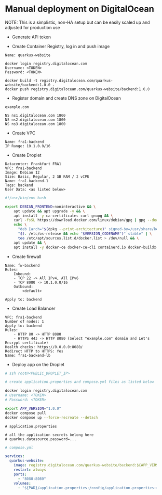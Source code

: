 # Manual deployment on DigitalOcean

NOTE: This is a simplistic, non-HA setup but can be easily scaled up and adjusted for production use

- Generate API token

- Create Container Registry, log in and push image
```
Name: quarkus-website

docker login registry.digitalocean.com
Username: <TOKEN>
Password: <TOKEN>

docker build -t registry.digitalocean.com/quarkus-website/backend:1.0.0 .
docker push registry.digitalocean.com/quarkus-website/backend:1.0.0
```

- Register domain and create DNS zone on DigitalOcean
```
example.com

NS ns1.digitalocean.com 1800
NS ns2.digitalocean.com 1800
NS ns3.digitalocean.com 1800
```

- Create VPC
```
Name: fra1-backend
IP Range: 10.1.0.0/16
```

- Create Droplet
```
Datacenter: Frankfurt FRA1
VPC: fra1-backend
Image: Debian 12
Size: Basic, Regular, 2 GB RAM / 2 vCPU
Name: fra1-backend-1
Tags: backend
User Data: <as listed below>
```

```sh
#!/usr/bin/env bash

export DEBIAN_FRONTEND=noninteractive && \
	apt update && apt upgrade -y && \
	apt install -y ca-certificates curl gnupg && \
	curl -fsSL https://download.docker.com/linux/debian/gpg | gpg --dearmor -o /usr/share/keyrings/docker.gpg && \
	echo \
	  "deb [arch="$(dpkg --print-architecture)" signed-by=/usr/share/keyrings/docker.gpg] https://download.docker.com/linux/debian \
	  "$(. /etc/os-release && echo "$VERSION_CODENAME")" stable" | \
	  tee /etc/apt/sources.list.d/docker.list > /dev/null && \
	apt update && \
	apt install -y docker-ce docker-ce-cli containerd.io docker-buildx-plugin docker-compose-plugin
```

- Create firewall
```
Name: fw-backend
Rules:
    Inbound:
    - TCP 22 -> All IPv4, All IPv6
    - TCP 8080 -> 10.1.0.0/16
    Outbound:
        <default>

Apply to: backend
```

- Create Load Balancer
```
VPC: fra1-backend
Number of nodes: 1
Apply to: backend
Rules:
    - HTTP 80 -> HTTP 8080
    - HTTPS 443 -> HTTP 8080 (Select "example.com" domain and Let's Encrypt certificate) 
Health checks: https://0.0.0.0:8080/
Redirect HTTP to HTTPS: Yes
Name: fra1-backend-lb
```

- Deploy app on the Droplet
```sh
# ssh root@<PUBLIC_DROPLET_IP>

# create application.properties and compose.yml files as listed below

docker login registry.digitalocean.com
# Username: <TOKEN>
# Password: <TOKEN>

export APP_VERSION="1.0.0"
docker compose pull
docker compose up --force-recreate --detach
```

```properties
# application.properties

# all the application secrets belong here
# quarkus.datasource.password=...
```

```yaml
# compose.yml

services:
  quarkus-website:
    image: registry.digitalocean.com/quarkus-website/backend:${APP_VERSION}
    restart: always
    ports:
      - "8080:8080"
    volumes:
      - "${PWD}/application.properties:/config/application.properties:ro"
```
